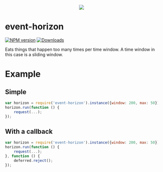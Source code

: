 <p align="center"><img src="https://cloud.githubusercontent.com/assets/129737/10388026/5e3fe9da-6e34-11e5-8795-bb56a861a572.png"></p>


# event-horizon

[npm-url]: https://npmjs.org/package/event-horizon
[downloads-image]: http://img.shields.io/npm/dm/event-horizon.svg
[npm-image]: http://img.shields.io/npm/v/event-horizon.svg
[![NPM version][npm-image]][npm-url] [![Downloads][downloads-image]][npm-url]

Eats things that happen too many times per time window.
A time window in this case is a sliding window.

# Example

## Simple

```javascript
var horizon = require('event-horizon').instance({window: 200, max: 50});
horizon.run(function () {
    request(...);
});
```

## With a callback

```javascript
var horizon = require('event-horizon').instance({window: 200, max: 50});
horizon.run(function () {
    request(...);
}, function () {
    deferred.reject();
});
```
